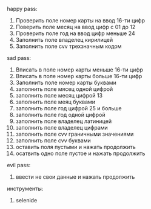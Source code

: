 happy pass:

1. Проверить поле номер карты на ввод 16-ти цифр
2. Поверить поле месяц на ввод цифр с 01 до 12
3. Проверить поле год на ввод цифр меньше 24
4. Заполнить поле владелец кирилицей
5. Заполнить поле cvv трехзначным кодом

sad pass:
1. Вписать в поле номер карты меньше 16-ти цифр
2. Вписать в поле номер карты больше 16-ти цифр
3. Заполнить поле номер карты буквами
4. заполнить поле мясец одной цифрой
5. заполнить поле месяц цифрой 13
6. заполнить поле меяц буквами
7. заполнить поле год цифрой 25 и больше
8. заполнить поле год одной цифрой
9. заполнить поле владелец латиницей
10. заполнить поле владелец цифрами
11. заполнить поле cvv граничными значениями
12. заполнить поле cvv буквами
13. оставить поля пустыми и нажать продолжить
14. осатвить одно поле пустое и нажать продолжить

evil pass:
1. ввести не свои данные и нажать продолжить

инструменты:
1. selenide

